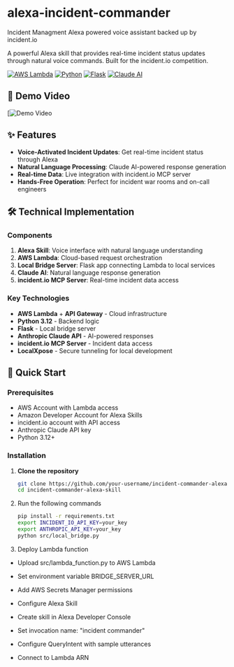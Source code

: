 # alexa-incident-commander
Incident Managment Alexa powered voice assistant backed up by incident.io 

A powerful Alexa skill that provides real-time incident status updates through natural voice commands. Built for the incident.io competition.

[![AWS Lambda](https://img.shields.io/badge/AWS-Lambda-orange?logo=amazon-aws)](https://aws.amazon.com/lambda/)
[![Python](https://img.shields.io/badge/Python-3.12-blue?logo=python)](https://python.org)
[![Flask](https://img.shields.io/badge/Flask-2.3-green?logo=flask)](https://flask.palletsprojects.com/)
[![Claude AI](https://img.shields.io/badge/Powered%20by-Claude-ff69b4)](https://claude.ai)

## 🎥 Demo Video
[![Demo Video]()

## ✨ Features

- **Voice-Activated Incident Updates**: Get real-time incident status through Alexa
- **Natural Language Processing**: Claude AI-powered response generation
- **Real-time Data**: Live integration with incident.io MCP server
- **Hands-Free Operation**: Perfect for incident war rooms and on-call engineers

## 🛠️ Technical Implementation

### Components

1. **Alexa Skill**: Voice interface with natural language understanding
2. **AWS Lambda**: Cloud-based request orchestration
3. **Local Bridge Server**: Flask app connecting Lambda to local services
4. **Claude AI**: Natural language response generation
5. **incident.io MCP Server**: Real-time incident data access

### Key Technologies

- **AWS Lambda** + **API Gateway** - Cloud infrastructure
- **Python 3.12** - Backend logic
- **Flask** - Local bridge server
- **Anthropic Claude API** - AI-powered responses
- **incident.io MCP Server** - Incident data access
- **LocalXpose** - Secure tunneling for local development

## 🚀 Quick Start

### Prerequisites

- AWS Account with Lambda access
- Amazon Developer Account for Alexa Skills
- incident.io account with API access
- Anthropic Claude API key
- Python 3.12+

### Installation

1. **Clone the repository**
   ```bash
   git clone https://github.com/your-username/incident-commander-alexa-skill.git
   cd incident-commander-alexa-skill

2. Run the following commands
   ```bash
   pip install -r requirements.txt
   export INCIDENT_IO_API_KEY=your_key
   export ANTHROPIC_API_KEY=your_key
   python src/local_bridge.py
   
3. Deploy Lambda function

  - Upload src/lambda_function.py to AWS Lambda

  - Set environment variable BRIDGE_SERVER_URL

  - Add AWS Secrets Manager permissions

  - Configure Alexa Skill

  - Create skill in Alexa Developer Console

  - Set invocation name: "incident commander"

  - Configure QueryIntent with sample utterances

  - Connect to Lambda ARN
